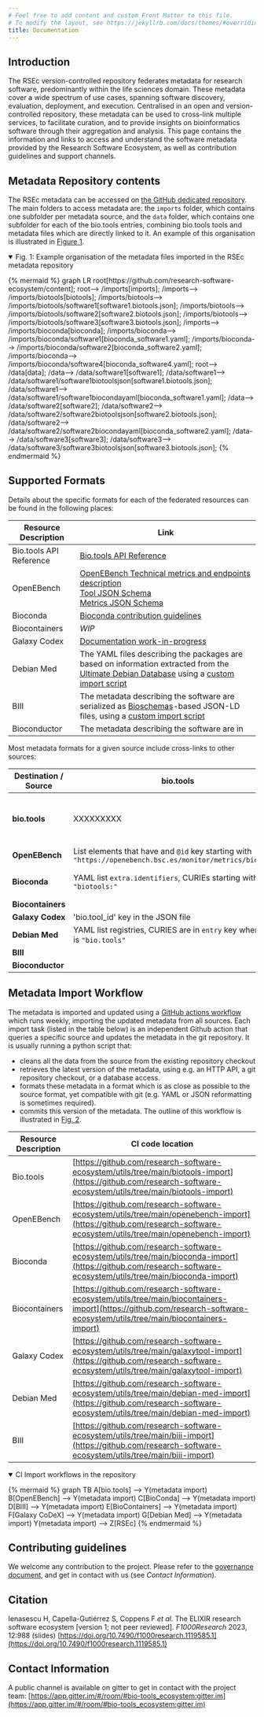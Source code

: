 ```yaml
---
# Feel free to add content and custom Front Matter to this file.
# To modify the layout, see https://jekyllrb.com/docs/themes/#overriding-theme-defaults
title: Documentation
---
```


## Introduction
The RSEc version-controlled repository federates metadata for research software, predominantly within the life sciences domain. These metadata cover a wide spectrum of use cases, spanning software discovery, evaluation, deployment, and execution. Centralised in an open and version-controlled repository, these metadata can be used to cross-link multiple services, to facilitate curation, and to provide insights on bioinformatics software through their aggregation and analysis. This page contains the information and links to access and understand the software metadata provided by the Research Software Ecosystem, as well as contribution guidelines and support channels.

## Metadata Repository contents

The RSEc metadata can be accessed on [the GitHub dedicated repository](https://github.com/research-software-ecosystem/content). The main folders to access metadata are: the `imports` folder, which contains one subfolder per metadata source, and the `data` folder, which contains one subfolder for each of the bio.tools entries, combining bio.tools tools and metadata files which are directly linked to it. An example of this organisation is illustrated in <a href="#metadata-files-organisation">Figure 1</a>. 

<details id="metadata-files-organisation" open="true">
  <summary>Fig. 1: Example organisation of the metadata files imported in the RSEc metadata repository</summary>
  <p>
   <div style="width:100%">
   {% mermaid %}
      graph LR
         root[https://github.com/research-software-ecosystem/content];
         root--> /imports[imports];
         /imports--> /imports/biotools[biotools];
         /imports/biotools--> /imports/biotools/software1[software1.biotools.json];
         /imports/biotools--> /imports/biotools/software2[software2.biotools.json];
         /imports/biotools--> /imports/biotools/software3[software3.biotools.json];
         /imports--> /imports/bioconda[bioconda];
         /imports/bioconda--> /imports/bioconda/software1[bioconda_software1.yaml];
         /imports/bioconda--> /imports/bioconda/software2[bioconda_software2.yaml];
         /imports/bioconda--> /imports/bioconda/software4[bioconda_software4.yaml];
         root--> /data[data];
         /data--> /data/software1[software1];
         /data/software1--> /data/software1/software1biotoolsjson[software1.biotools.json];
         /data/software1--> /data/software1/software1biocondayaml[bioconda_software1.yaml];
         /data--> /data/software2[software2];
         /data/software2--> /data/software2/software2biotoolsjson[software2.biotools.json];
         /data/software2--> /data/software2/software2biocondayaml[bioconda_software2.yaml];
         /data--> /data/software3[software3];
         /data/software3--> /data/software3/software3biotoolsjson[software3.biotools.json];
   {% endmermaid %}
   </div>
  </p>
</details>

## Supported Formats

Details about the specific formats for each of the federated resources can be found in the following places:

| Resource  Description                                      | Link |
|------------------------------------------------------------|------|
| Bio.tools API Reference                                    | [Bio.tools API Reference](https://biotools.readthedocs.io/en/latest/api_reference.html#) |
| OpenEBench      | [OpenEBench Technical metrics and endpoints description](https://openebench.bsc.es/monitor/) <br> [Tool JSON Schema](https://openebench.bsc.es/monitor/tool/tool.json) <br> [Metrics JSON Schema](https://openebench.bsc.es/monitor/metrics/metrics.json) |
| Bioconda        | [Bioconda contribution guidelines](https://bioconda.github.io/contributor/index.html) |
| Biocontainers   | _WIP_ |
| Galaxy Codex    | [Documentation work-in-progress](https://github.com/galaxyproject/galaxy_codex/issues/170) |
| Debian Med      | The YAML files describing the packages are based on information extracted from the [Ultimate Debian Database](https://udd.debian.org/) using a [custom import script](https://github.com/research-software-ecosystem/utils/blob/main/debian-med-import/import.py) |
| BIII            | The metadata describing the software are serialized as [Bioschemas](https://bioschemas.org/profiles/ComputationalTool/1.0-RELEASE)-based JSON-LD files, using a [custom import script](https://github.com/research-software-ecosystem/utils/blob/main/biii-import/biseEU_LD_export.py)  |
| Bioconductor            | The metadata describing the software are in   |

Most metadata formats for a given source include cross-links to other sources:

|   Destination / **Source**   | bio.tools | OpenEBench | Bioconda | Biocontainers | Galaxy Codex | Debian Med | BIII      | Bioconductor |
|--------------|-----------|------------|----------|---------------|--------------|------------|-----------|------------|
| **bio.tools**    | XXXXXXXXX |            | url entries of the `download` key where `url` starts with `"https://anaconda.org/bioconda/"`, the remainer of the url being the Bioconda package name |               |              | url entries of the `download` key where `url` starts with `"https://tracker.debian.org/pkg/"`, the remainer of the url being the Debian package name |           |  |
| **OpenEBench**   | List elements that have and `@id` key starting with `"https://openebench.bsc.es/monitor/metrics/biotools"` |XXXXXXXXX  | List elements that have and `@id` key starting with `"https://openebench.bsc.es/monitor/metrics/bioconda"` |               | List elements that have and `@id` key starting with `"https://openebench.bsc.es/monitor/metrics/galaxy"` |            |           |  |
| **Bioconda**     | YAML list `extra.identifiers`, CURIEs starting with `"biotools:"`          |            | XXXXXXXXX|               |              | For _usegalaxy.eu_, YAML list `extra.identifiers`, CURIEs starting with `"usegalaxy-eu:"`           |           |  |
| **Biocontainers** |           |            |          | XXXXXXXXX     |              |            |           |  |
| **Galaxy Codex** | 'bio.tool_id' key in the JSON file |            | 'Conda_id' key in the JSON file |               | XXXXXXXXX    |            |           |  |
| **Debian Med**   | YAML list registries, CURIES are in `entry` key when `name` is `"bio.tools"` |            | YAML list registries, CURIES are in `entry` key when `name` is `"conda:bioconda"` |               |              | XXXXXXXXX  |           |  |
| **BIII**         |           |            |          |               |              |            | XXXXXXXXX |  |
| **Bioconductor**         |           |            |          |               |              |            |  | XXXXXXXXX |

## Metadata Import Workflow

The metadata is imported and updated using a [GitHub actions workflow](https://github.com/research-software-ecosystem/content/blob/master/.github/workflows/import.yaml) which runs weekly, importing the updated metadata from all sources. Each import task (listed in the table below) is an independent Github action that queries a specific source and updates the metadata in the git repository. It is usually running a python script that:
- cleans all the data from the source from the existing repository checkout
- retrieves the latest version of the metadata, using e.g. an HTTP API, a git repository checkout, or a database access.
- formats these metadata in a format which is as close as possible to the source format, yet compatible with git (e.g. YAML or JSON reformatting is sometimes required).
- commits this version of the metadata.
The outline of this workflow is illustrated in <a href="#ci-import-workflow-diagram">Fig. 2</a>.

| Resource  Description | CI code location |
|-----------------------|------------------|
| Bio.tools             | [https://github.com/research-software-ecosystem/utils/tree/main/biotools-import](https://github.com/research-software-ecosystem/utils/tree/main/biotools-import) |
| OpenEBench            | [https://github.com/research-software-ecosystem/utils/tree/main/openebench-import](https://github.com/research-software-ecosystem/utils/tree/main/openebench-import) |
| Bioconda              | [https://github.com/research-software-ecosystem/utils/tree/main/bioconda-import](https://github.com/research-software-ecosystem/utils/tree/main/bioconda-import) |
| Biocontainers         | [https://github.com/research-software-ecosystem/utils/tree/main/biocontainers-import](https://github.com/research-software-ecosystem/utils/tree/main/biocontainers-import) |
| Galaxy Codex          | [https://github.com/research-software-ecosystem/utils/tree/main/galaxytool-import](https://github.com/research-software-ecosystem/utils/tree/main/galaxytool-import) |
| Debian Med            | [https://github.com/research-software-ecosystem/utils/tree/main/debian-med-import](https://github.com/research-software-ecosystem/utils/tree/main/debian-med-import) |
| BIII                  | [https://github.com/research-software-ecosystem/utils/tree/main/biii-import](https://github.com/research-software-ecosystem/utils/tree/main/biii-import) |


<details id="ci-import-workflow-diagram" open="true">
  <summary>CI Import workflows in the repository</summary>
  <p>
   {% mermaid %}
   graph TB
      A[bio.tools] --> Y(metadata import) 
      B[OpenEBench] --> Y(metadata import)
      C[BioConda] --> Y(metadata import)
      D[BIII] --> Y(metadata import)
      E[BioContainers] --> Y(metadata import)
      F[Galaxy CoDeX] --> Y(metadata import)
      G[Debian Med] --> Y(metadata import)
      Y(metadata import) --> Z[RSEc]
    {% endmermaid %}
  </p>
</details>

## Contributing guidelines

We welcome any contribution to the project. Please refer to the [governance document](https://github.com/research-software-ecosystem/content/blob/master/GOVERNANCE.md), and get in contact with us (see _Contact Information_).

## Citation

Ienasescu H, Capella-Gutiérrez S, Coppens F _et al._ The ELIXIR research software ecosystem [version 1; not peer reviewed]. _F1000Research_ 2023, 12:988 (slides) [https://doi.org/10.7490/f1000research.1119585.1](https://doi.org/10.7490/f1000research.1119585.1) 

## Contact Information

A public channel is available on gitter to get in contact with the project team: [https://app.gitter.im/#/room/#bio-tools_ecosystem:gitter.im](https://app.gitter.im/#/room/#bio-tools_ecosystem:gitter.im)
